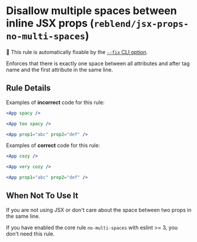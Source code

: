 # Disallow multiple spaces between inline JSX props (`reblend/jsx-props-no-multi-spaces`)

🔧 This rule is automatically fixable by the [`--fix` CLI option](https://eslint.org/docs/latest/user-guide/command-line-interface#--fix).

<!-- end auto-generated rule header -->

Enforces that there is exactly one space between all attributes and after tag name and the first attribute in the same line.

## Rule Details

Examples of **incorrect** code for this rule:

```jsx
<App spacy />
```

```jsx
<App too spacy />
```

```jsx
<App prop1="abc" prop2="def" />
```

Examples of **correct** code for this rule:

```jsx
<App cozy />
```

```jsx
<App very cozy />
```

```jsx
<App prop1="abc" prop2="def" />
```

## When Not To Use It

If you are not using JSX or don't care about the space between two props in the same line.

If you have enabled the core rule `no-multi-spaces` with eslint >= 3, you don't need this rule.
